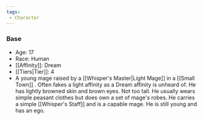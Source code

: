 ```yaml
---
tags:
 - Character
---
```


### Base
- Age: 17
- Race: Human
- [[Affinity]]: Dream
- [[Tiers|Tier]]: 4
- A young mage raised by a [[Whisper's Master|Light Mage]] in a [[Small Town]] . Often fakes a light affinity as a Dream affinity is unheard of. He has lightly browned skin and brown eyes. Not too tall. He usually wears simple peasant clothes but does own a set of mage's robes. He carries a simple [[Whisper's Staff]] and is a capable mage. He is still young and has an ego. 